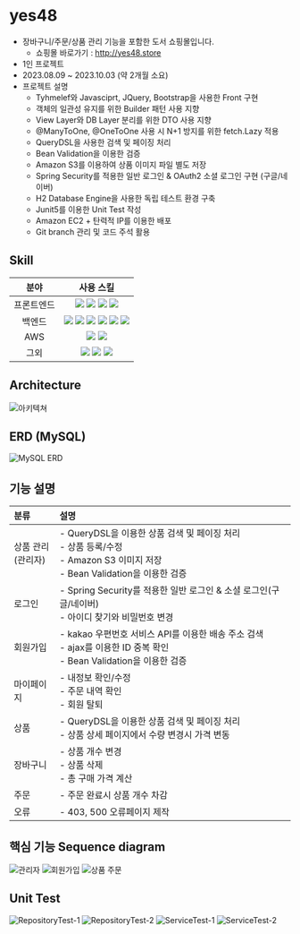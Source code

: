 # yes48
- 장바구니/주문/상품 관리 기능을 포함한 도서 쇼핑몰입니다.
  - 쇼핑몰 바로가기 : http://yes48.store
- 1인 프로젝트
- 2023.08.09 ~ 2023.10.03 (약 2개월 소요)
- 프로젝트 설명
  - Tyhmelef와 Javasciprt, JQuery, Bootstrap을 사용한 Front 구현
  - 객체의 일관성 유지를 위한 Builder 패턴 사용 지향
  - View Layer와 DB Layer 분리를 위한 DTO 사용 지향
  - @ManyToOne, @OneToOne 사용 시 N+1 방지를 위한 fetch.Lazy 적용
  - QueryDSL을 사용한 검색 및 페이징 처리
  - Bean Validation을 이용한 검증
  - Amazon S3를 이용하여 상품 이미지 파일 별도 저장
  - Spring Security를 적용한 일반 로그인 & OAuth2 소셜 로그인 구현 (구글/네이버)
  - H2 Database Engine을 사용한 독립 테스트 환경 구축
  - Junit5를 이용한 Unit Test 작성
  - Amazon EC2 + 탄력적 IP를 이용한 배포
  - Git branch 관리 및 코드 주석 활용

## Skill
|분야|사용 스킬|
|:--:|:--:|
|프론트엔드|<img src="https://img.shields.io/badge/BootStrap-7952B3?style=flat&logo=bootstrap&logoColor=white"/> <img src="https://img.shields.io/badge/Thymeleaf-005F0F?style=flat&logo=thymeleaf&logoColor=white"/> <img src="https://img.shields.io/badge/JavaScript-F7DF1E?style=flat&logo=javascript&logoColor=white"/> <img src="https://img.shields.io/badge/jQuery-0769AD?style=flat&logo=jQuery&logoColor=white"/>|
|백엔드|<img src="https://img.shields.io/badge/Spring Boot 3.0.9-6DB33F?style=flat&logo=springboot&logoColor=white"/> <img src="https://img.shields.io/badge/Spring Security-6DB33F?style=flat&logo=springsecurity&logoColor=white"/> <img src="https://img.shields.io/badge/Spring Data JPA-007054?style=flat&logo=jpa&logoColor=white"/> <img src="https://img.shields.io/badge/QueryDSL-007054?style=flat&logo=QueryDSL&logoColor=white"/> <img src="https://img.shields.io/badge/MySQL-4479A1?style=flat&logo=mysql&logoColor=white"/> <img src="https://img.shields.io/badge/H2-E50010?style=flat&logo=h2&logoColor=white"/>|
|AWS|<img src="https://img.shields.io/badge/Amazon EC2-FF9900?style=flat&logo=amazonec2&logoColor=white"/> <img src="https://img.shields.io/badge/Amazon S3-569A31?style=flat&logo=amazons3&logoColor=white"/>|
|그외|<img src="https://img.shields.io/badge/OAuth2.0-EB5424?style=flat&logo=OAuth2.0&logoColor=white"/> <img src="https://img.shields.io/badge/Postman-FF6C37?style=flat&logo=postman&logoColor=white"/> <img src="https://img.shields.io/badge/GitHub-181717?style=flat&logo=github&logoColor=white"/>|


## Architecture
![아키텍쳐](https://github.com/harvee0813/yes48/assets/116448571/3b27be2b-630d-4b32-9831-ec463b47a7be)

## ERD (MySQL)
![MySQL ERD](https://github.com/harvee0813/yes48/assets/116448571/475c9ef3-8ed2-4376-bb6f-815e837ae8e6)

## 기능 설명
|분류|설명|
|:--|:--|
|상품 관리</br>(관리자)|- QueryDSL을 이용한 상품 검색 및 페이징 처리 </br> - 상품 등록/수정 </br> - Amazon S3 이미지 저장 </br> - Bean Validation을 이용한 검증|
|로그인|- Spring Security를 적용한 일반 로그인 & 소셜 로그인(구글/네이버) </br> - 아이디 찾기와 비밀번호 변경|
|회원가입|- kakao 우편번호 서비스 API를 이용한 배송 주소 검색 </br> - ajax를 이용한 ID 중복 확인 </br> - Bean Validation을 이용한 검증|
|마이페이지|- 내정보 확인/수정 </br> - 주문 내역 확인 </br> - 회원 탈퇴|
|상품|- QueryDSL을 이용한 상품 검색 및 페이징 처리 </br> - 상품 상세 페이지에서 수량 변경시 가격 변동|
|장바구니|- 상품 개수 변경 </br> - 상품 삭제 </br> - 총 구매 가격 계산|
|주문|- 주문 완료시 상품 개수 차감|
|오류|- 403, 500 오류페이지 제작|


## 핵심 기능 Sequence diagram
  ![관리자](https://github.com/harvee0813/yes48/assets/116448571/7fe1fc6c-cd5f-4286-a10a-d6a4e0e40610)
  ![회원가입](https://github.com/harvee0813/yes48/assets/116448571/c842afc9-c02b-4426-9a61-2969ce3c07e3)
  ![상품 주문](https://github.com/harvee0813/yes48/assets/116448571/dff9e881-e48b-4c80-9a40-426ce9374655)

## Unit Test
![RepositoryTest-1](https://github.com/harvee0813/yes48/assets/116448571/9104868d-e30c-4e3f-a426-f31a470988cc)
![RepositoryTest-2](https://github.com/harvee0813/yes48/assets/116448571/65d45e88-b0e3-4d2c-87e0-efd7d7b9a484)
![ServiceTest-1](https://github.com/harvee0813/yes48/assets/116448571/32cd3897-6c2f-4668-bfd6-098671be6498)
![ServiceTest-2](https://github.com/harvee0813/yes48/assets/116448571/71d2b1a1-c990-4dea-97c3-8ba5cf9b6dba)
